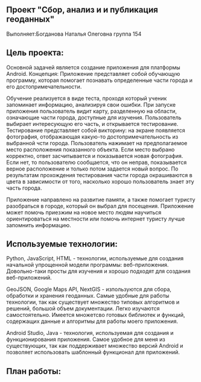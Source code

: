 Проект "Сбор, анализ и и публикация геоданных"
------------------------------------------------------------------------------------------------------------------------------


Выполняет:Богданова Наталья Олеговна
          группа 154

Цель проекта:
------------------------------------------------------------------------------------------------------------------------------


Основной задачей является создание приложения для платформы Android. 
Концепция: Приложение представляет собой обучающую программу, которая помогает познавать определенные части города и
его достопримечательности. 

Обучение реализуется в виде теста, проходя который ученик запоминает информацию, анализируя свои
ошибки. При запуске приложения пользователь видит карту, разделенную на области, означающие части города, доступные для
изучения. Пользователь выбирает интересующую его часть, и открывается тестирование. Тестирование представляет собой викторину:
на экране появляется фотография, отображающая какую-то достопримечательность из выбранной чсти города. Пользователь нажимает на
предполагаемое место расположения показанного объекта. Если место выбрано корректно, ответ засчитывается и показывается новая
фотография. Если нет, то пользователю сообщается, что он неправ, показывается верное расположение и только потом задается новый
вопрос. По результатам прохождения тестирования части города окрашиваются в цвета в зависимости от того, насколько хорошо
пользователь знает эту часть города. 

Приложение направлено на развитие памяти, а также помогает туристу разобраться в городе, который он выбрал для посещения.
Приложение может помочь приезжим на новое место людям научиться ориентироваться на местности или помочь интернет туристу лучше
запомнить информацию.


Используемые технологии:
------------------------------------------------------------------------------------------------------------------------------

Python, JavaScript, HTML - технологии, используемые для создания начальной упрощенной модели программы: веб-приложения.
Довольно-таки просты для изучения и хорошо подходят для создания веб-приложений.

GeoJSON, Google Maps API, NextGIS - изпользуются для сбора, обработки и хранения геоданных. Самые удобные для работы
технологии, так как существует множество типовых алгоритмов и решений, большой объем документации. Легко изучаются
самостоятельно. Имеется множетсво готовых библиотек и функций, содержащих данные и алгоритмы для работы моего приложения.

Android Studio, Java - технология, используемая для создания и функционирования приложения. Самое удобное для меня из
существующих, так как поддерживает множество версий Android и позволяет использовать шаблонный функционал для приложений.


План работы:
------------------------------------------------------------------------------------------------------------------------------



